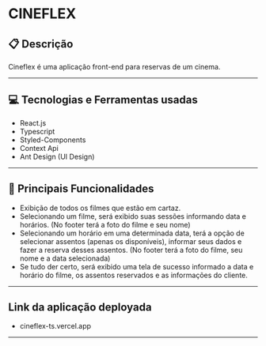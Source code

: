 # CINEFLEX
 
 ##  :clipboard: Descrição

Cineflex é uma aplicação front-end para reservas de um cinema. 

***
 
 ## :computer:	 Tecnologias e Ferramentas usadas

- React.js
- Typescript
- Styled-Components
- Context Api
- Ant Design (UI Design)
***

##  :hammer: Principais Funcionalidades

- Exibição de todos os filmes que estão em cartaz.
- Selecionando um filme, será exibido suas sessões informando data e horários. (No footer terá a foto do filme e seu nome)
- Selecionando um horário em uma determinada data, terá a opção de selecionar assentos (apenas os disponíveis), informar seus dados e fazer a reserva desses assentos. (No footer terá a foto do filme, seu nome e a data selecionada)
- Se tudo der certo, será exibido uma tela de sucesso informado a data e horário do filme, os assentos reservados e as informações do cliente.
***
## Link da aplicação deployada

- cineflex-ts.vercel.app

***

